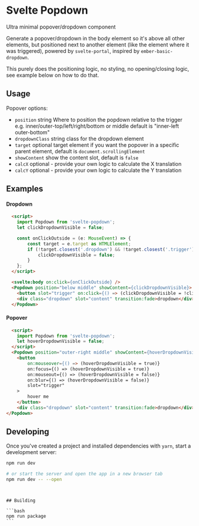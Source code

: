 # Svelte Popdown

Ultra minimal popover/dropdown component

Generate a popover/dropdown in the body element so it's above all other elements, but positioned next to another element (like the element where it was triggered), powered by `svelte-portal`, inspired by `ember-basic-dropdown`.

This purely does the positioning logic, no styling, no opening/closing logic, see example below on how to do that.

## Usage

Popover options:

- `position` string Where to position the popdown relative to the trigger e.g. inner/outer-top/left/right/bottom or middle default is "inner-left outer-bottom"
- `dropdownClass` string class for the dropdown element
- `target` optional target element if you want the popover in a specific parent element, default is `document.scrollingElement`
- `showContent` show the content slot, default is `false`
- `calcX` optional - provide your own logic to calculate the X translation
- `calcY` optional - provide your own logic to calculate the Y translation

## Examples

#### Dropdown

```html
  <script>
    import Popdown from 'svelte-popdown';
    let clickDropdownVisible = false;

	const onClickOutside = (e: MouseEvent) => {
		const target = e.target as HTMLElement;
		if (!target.closest('.dropdown') && !target.closest('.trigger')) {
			clickDropdownVisible = false;
		}
	};
  </script>

  <svelte:body on:click={onClickOutside} />
  <Popdown position="below middle" showContent={clickDropdownVisible}>
    <button slot="trigger" on:click={() => (clickDropdownVisible = !clickDropdownVisible)}>click me</button>
    <div class="dropdown" slot="content" transition:fade>dropdown</div>
  </Popdown>
```

#### Popover

```html
  <script>
    import Popdown from 'svelte-popdown';
	let hoverDropdownVisible = false;
  </script>
  <Popdown position="outer-right middle" showContent={hoverDropdownVisible}>
	<button
		on:mouseover={() => (hoverDropdownVisible = true)}
		on:focus={() => (hoverDropdownVisible = true)}
		on:mouseout={() => (hoverDropdownVisible = false)}
		on:blur={() => (hoverDropdownVisible = false)}
		slot="trigger"
	>
		hover me
	</button>
	<div class="dropdown" slot="content" transition:fade>dropdown</div>
</Popdown>
```

## Developing

Once you've created a project and installed dependencies with `yarn`, start a development server:

```bash
npm run dev

# or start the server and open the app in a new browser tab
npm run dev -- --open
```

```

```

````

## Building

```bash
npm run package
```
````
